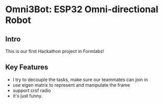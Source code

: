 # Omni3Bot: ESP32 Omni-directional Robot

## Intro

This is our first Hackathon project in Formlabs!

## Key Features

- I try to decouple the tasks, make sure our teammates can join in
- use eigen matrix to represent and manipulate the frame
- support crsf radio
- it's just funny.

